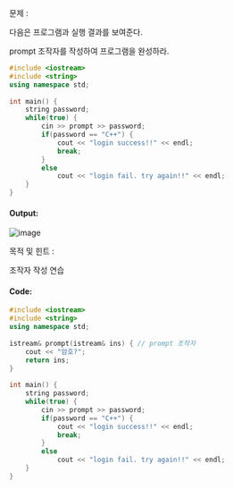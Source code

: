 문제 :

다음은 프로그램과 실행 결과를 보여준다.

prompt 조작자를 작성하여 프로그램을 완성하라.

```cpp
#include <iostream>
#include <string>
using namespace std;
 
int main() {
    string password;
    while(true) {
        cin >> prompt >> password;
        if(password == "C++") {
            cout << "login success!!" << endl;
            break;
        }
        else
            cout << "login fail. try again!!" << endl;
    }
} 
```

#### Output:
![image](https://img1.daumcdn.net/thumb/R1280x0/?scode=mtistory2&fname=https%3A%2F%2Fk.kakaocdn.net%2Fdn%2Fsyx09%2FbtqC7r8vUOR%2FMRwthEbCKdTnQi8yRrW1o0%2Fimg.png)

목적 및 힌트 :

조작자 작성 연습

#### Code:
```cpp
#include <iostream>
#include <string>
using namespace std;
 
istream& prompt(istream& ins) { // prompt 조작자 
    cout << "암호?";
    return ins; 
}
 
int main() {
    string password;
    while(true) {
        cin >> prompt >> password;
        if(password == "C++") {
            cout << "login success!!" << endl;
            break;
        }
        else
            cout << "login fail. try again!!" << endl;
    }
} 
```
